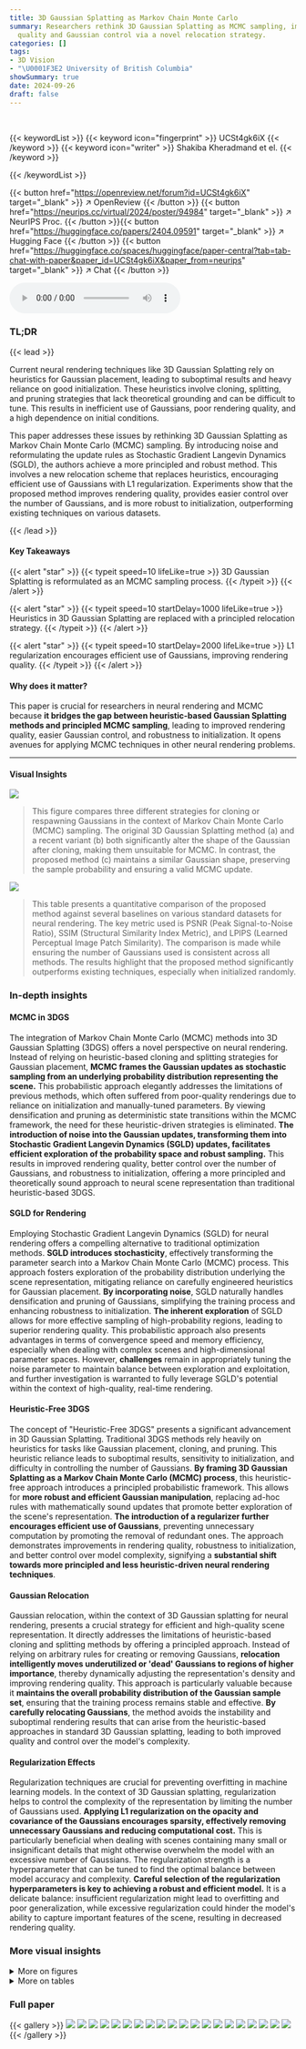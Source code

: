 ```yaml
---
title: 3D Gaussian Splatting as Markov Chain Monte Carlo
summary: Researchers rethink 3D Gaussian Splatting as MCMC sampling, improving rendering
  quality and Gaussian control via a novel relocation strategy.
categories: []
tags:
- 3D Vision
- "\U0001F3E2 University of British Columbia"
showSummary: true
date: 2024-09-26
draft: false
---
```


<br>

{{< keywordList >}}
{{< keyword icon="fingerprint" >}} UCSt4gk6iX {{< /keyword >}}
{{< keyword icon="writer" >}} Shakiba Kheradmand et el. {{< /keyword >}}
 
{{< /keywordList >}}

{{< button href="https://openreview.net/forum?id=UCSt4gk6iX" target="_blank" >}}
↗ OpenReview
{{< /button >}}
{{< button href="https://neurips.cc/virtual/2024/poster/94984" target="_blank" >}}
↗ NeurIPS Proc.
{{< /button >}}{{< button href="https://huggingface.co/papers/2404.09591" target="_blank" >}}
↗ Hugging Face
{{< /button >}}
{{< button href="https://huggingface.co/spaces/huggingface/paper-central?tab=tab-chat-with-paper&paper_id=UCSt4gk6iX&paper_from=neurips" target="_blank" >}}
↗ Chat
{{< /button >}}



<audio controls>
    <source src="https://ai-paper-reviewer.com/UCSt4gk6iX/podcast.wav" type="audio/wav">
    Your browser does not support the audio element.
</audio>


### TL;DR


{{< lead >}}

Current neural rendering techniques like 3D Gaussian Splatting rely on heuristics for Gaussian placement, leading to suboptimal results and heavy reliance on good initialization. These heuristics involve cloning, splitting, and pruning strategies that lack theoretical grounding and can be difficult to tune. This results in inefficient use of Gaussians, poor rendering quality, and a high dependence on initial conditions.

This paper addresses these issues by rethinking 3D Gaussian Splatting as Markov Chain Monte Carlo (MCMC) sampling.  By introducing noise and reformulating the update rules as Stochastic Gradient Langevin Dynamics (SGLD), the authors achieve a more principled and robust method. This involves a new relocation scheme that replaces heuristics,  encouraging efficient use of Gaussians with L1 regularization.  Experiments show that the proposed method improves rendering quality, provides easier control over the number of Gaussians, and is more robust to initialization, outperforming existing techniques on various datasets.

{{< /lead >}}


#### Key Takeaways

{{< alert "star" >}}
{{< typeit speed=10 lifeLike=true >}} 3D Gaussian Splatting is reformulated as an MCMC sampling process. {{< /typeit >}}
{{< /alert >}}

{{< alert "star" >}}
{{< typeit speed=10 startDelay=1000 lifeLike=true >}} Heuristics in 3D Gaussian Splatting are replaced with a principled relocation strategy. {{< /typeit >}}
{{< /alert >}}

{{< alert "star" >}}
{{< typeit speed=10 startDelay=2000 lifeLike=true >}} L1 regularization encourages efficient use of Gaussians, improving rendering quality. {{< /typeit >}}
{{< /alert >}}

#### Why does it matter?
This paper is crucial for researchers in neural rendering and MCMC because **it bridges the gap between heuristic-based Gaussian Splatting methods and principled MCMC sampling**, leading to improved rendering quality, easier Gaussian control, and robustness to initialization.  It opens avenues for applying MCMC techniques in other neural rendering problems.

------
#### Visual Insights



![](https://ai-paper-reviewer.com/UCSt4gk6iX/figures_4_1.jpg)

> This figure compares three different strategies for cloning or respawning Gaussians in the context of Markov Chain Monte Carlo (MCMC) sampling.  The original 3D Gaussian Splatting method (a) and a recent variant (b) both significantly alter the shape of the Gaussian after cloning, making them unsuitable for MCMC. In contrast, the proposed method (c) maintains a similar Gaussian shape, preserving the sample probability and ensuring a valid MCMC update.





![](https://ai-paper-reviewer.com/UCSt4gk6iX/tables_6_1.jpg)

> This table presents a quantitative comparison of the proposed method against several baselines on various standard datasets for neural rendering.  The key metric used is PSNR (Peak Signal-to-Noise Ratio), SSIM (Structural Similarity Index Metric), and LPIPS (Learned Perceptual Image Patch Similarity).  The comparison is made while ensuring the number of Gaussians used is consistent across all methods. The results highlight that the proposed method significantly outperforms existing techniques, especially when initialized randomly.





### In-depth insights


#### MCMC in 3DGS
The integration of Markov Chain Monte Carlo (MCMC) methods into 3D Gaussian Splatting (3DGS) offers a novel perspective on neural rendering.  Instead of relying on heuristic-based cloning and splitting strategies for Gaussian placement, **MCMC frames the Gaussian updates as stochastic sampling from an underlying probability distribution representing the scene.**  This probabilistic approach elegantly addresses the limitations of previous methods, which often suffered from poor-quality renderings due to reliance on initialization and manually-tuned parameters. By viewing densification and pruning as deterministic state transitions within the MCMC framework, the need for these heuristic-driven strategies is eliminated.  **The introduction of noise into the Gaussian updates, transforming them into Stochastic Gradient Langevin Dynamics (SGLD) updates, facilitates efficient exploration of the probability space and robust sampling.**  This results in improved rendering quality, better control over the number of Gaussians, and robustness to initialization, offering a more principled and theoretically sound approach to neural scene representation than traditional heuristic-based 3DGS.

#### SGLD for Rendering
Employing Stochastic Gradient Langevin Dynamics (SGLD) for neural rendering offers a compelling alternative to traditional optimization methods.  **SGLD introduces stochasticity**, effectively transforming the parameter search into a Markov Chain Monte Carlo (MCMC) process. This approach fosters exploration of the probability distribution underlying the scene representation, mitigating reliance on carefully engineered heuristics for Gaussian placement.  **By incorporating noise**, SGLD naturally handles densification and pruning of Gaussians, simplifying the training process and enhancing robustness to initialization.  **The inherent exploration** of SGLD allows for more effective sampling of high-probability regions, leading to superior rendering quality. This probabilistic approach also presents advantages in terms of convergence speed and memory efficiency, especially when dealing with complex scenes and high-dimensional parameter spaces. However, **challenges** remain in appropriately tuning the noise parameter to maintain balance between exploration and exploitation, and further investigation is warranted to fully leverage SGLD's potential within the context of high-quality, real-time rendering.

#### Heuristic-Free 3DGS
The concept of "Heuristic-Free 3DGS" presents a significant advancement in 3D Gaussian Splatting.  Traditional 3DGS methods rely heavily on heuristics for tasks like Gaussian placement, cloning, and pruning. This heuristic reliance leads to suboptimal results, sensitivity to initialization, and difficulty in controlling the number of Gaussians.  **By framing 3D Gaussian Splatting as a Markov Chain Monte Carlo (MCMC) process**, this heuristic-free approach introduces a principled probabilistic framework.  This allows for **more robust and efficient Gaussian manipulation**, replacing ad-hoc rules with mathematically sound updates that promote better exploration of the scene's representation.  **The introduction of a regularizer further encourages efficient use of Gaussians**, preventing unnecessary computation by promoting the removal of redundant ones.  The approach demonstrates improvements in rendering quality, robustness to initialization, and better control over model complexity, signifying a **substantial shift towards more principled and less heuristic-driven neural rendering techniques**.

#### Gaussian Relocation
Gaussian relocation, within the context of 3D Gaussian splatting for neural rendering, presents a crucial strategy for efficient and high-quality scene representation.  It directly addresses the limitations of heuristic-based cloning and splitting methods by offering a principled approach.  Instead of relying on arbitrary rules for creating or removing Gaussians, **relocation intelligently moves underutilized or 'dead' Gaussians to regions of higher importance**, thereby dynamically adjusting the representation's density and improving rendering quality.  This approach is particularly valuable because it **maintains the overall probability distribution of the Gaussian sample set**, ensuring that the training process remains stable and effective.  **By carefully relocating Gaussians**, the method avoids the instability and suboptimal rendering results that can arise from the heuristic-based approaches in standard 3D Gaussian splatting, leading to both improved quality and control over the model's complexity.

#### Regularization Effects
Regularization techniques are crucial for preventing overfitting in machine learning models.  In the context of 3D Gaussian splatting, regularization helps to control the complexity of the representation by limiting the number of Gaussians used.  **Applying L1 regularization on the opacity and covariance of the Gaussians encourages sparsity, effectively removing unnecessary Gaussians and reducing computational cost.** This is particularly beneficial when dealing with scenes containing many small or insignificant details that might otherwise overwhelm the model with an excessive number of Gaussians. The regularization strength is a hyperparameter that can be tuned to find the optimal balance between model accuracy and complexity.  **Careful selection of the regularization hyperparameters is key to achieving a robust and efficient model.**  It is a delicate balance: insufficient regularization might lead to overfitting and poor generalization, while excessive regularization could hinder the model's ability to capture important features of the scene, resulting in decreased rendering quality.


### More visual insights

<details>
<summary>More on figures
</summary>


![](https://ai-paper-reviewer.com/UCSt4gk6iX/figures_7_1.jpg)

> This figure shows a qualitative comparison of novel view rendering results between the original 3D Gaussian Splatting method and the proposed method.  The comparison is done using the same number of Gaussians for both methods and using two different initialization strategies (random and Structure from Motion (SfM)).  The figure highlights the superior detail and overall quality achieved by the proposed MCMC approach, particularly noticeable in close-ups of specific regions within the rendered images.


![](https://ai-paper-reviewer.com/UCSt4gk6iX/figures_7_2.jpg)

> This figure shows the PSNR (Peak Signal-to-Noise Ratio) performance of 3D Gaussian Splatting (3DGS) and the proposed method with varying numbers of Gaussians.  The results are averaged across multiple datasets (excluding NeRF Synthetic). It demonstrates the impact of the number of Gaussians on the rendering quality, comparing the performance of the baseline 3DGS method with random and SfM (Structure-from-Motion) initialization against the proposed MCMC approach using the same initializations.  The graph visually represents the improvement in PSNR achieved by the proposed method, especially with a limited budget of Gaussians.


![](https://ai-paper-reviewer.com/UCSt4gk6iX/figures_8_1.jpg)

> This figure shows qualitative comparison of novel view rendering results between the proposed method and the baseline method (3DGS [19]) on various scenes with the same number of Gaussians.  The proposed method demonstrates superior detail and reconstruction quality, highlighting the benefits of the MCMC framework and the removal of heuristic-based strategies.


</details>




<details>
<summary>More on tables
</summary>


![](https://ai-paper-reviewer.com/UCSt4gk6iX/tables_8_1.jpg)
> This table presents an ablation study, analyzing the impact of different components of the proposed method on the rendering quality using the MipNeRF 360 dataset. The experiment uses random initialization.  The columns show the results for the baseline 3DGS method,  the 3DGS method with the total loss function, the proposed method with the original loss function, the proposed method without noise, the proposed method with noise added to all parameters, and finally the full proposed method.

![](https://ai-paper-reviewer.com/UCSt4gk6iX/tables_8_2.jpg)
> This table presents an ablation study on the initialization strategies for 3D Gaussian Splatting.  It compares the performance (PSNR, SSIM, LPIPS) of the proposed method and the original 3DGS method when initialized with random point clouds versus point clouds from Structure-from-Motion (SfM).  The key finding is that the proposed method's performance is consistent regardless of the initialization type, while the original 3DGS method shows a significant performance difference between random and SfM initializations.

![](https://ai-paper-reviewer.com/UCSt4gk6iX/tables_9_1.jpg)
> This table compares the training time and PSNR (Peak Signal-to-Noise Ratio) of the proposed method with 3DGS [19] for different settings of the opacity regularizer (λo) and maximum number of Gaussians.  The results show that the proposed method achieves comparable or better PSNR with significantly reduced training time.

![](https://ai-paper-reviewer.com/UCSt4gk6iX/tables_14_1.jpg)
> This table presents a quantitative comparison of the proposed method against various baselines on multiple datasets using the same number of Gaussians.  It shows PSNR, SSIM, and LPIPS scores for each method and dataset, highlighting the best and second-best results.  The results demonstrate the superior performance of the proposed method, especially when compared to the random initialization of 3DGS [19].

</details>




### Full paper

{{< gallery >}}
<img src="https://ai-paper-reviewer.com/UCSt4gk6iX/1.png" class="grid-w50 md:grid-w33 xl:grid-w25" />
<img src="https://ai-paper-reviewer.com/UCSt4gk6iX/2.png" class="grid-w50 md:grid-w33 xl:grid-w25" />
<img src="https://ai-paper-reviewer.com/UCSt4gk6iX/3.png" class="grid-w50 md:grid-w33 xl:grid-w25" />
<img src="https://ai-paper-reviewer.com/UCSt4gk6iX/4.png" class="grid-w50 md:grid-w33 xl:grid-w25" />
<img src="https://ai-paper-reviewer.com/UCSt4gk6iX/5.png" class="grid-w50 md:grid-w33 xl:grid-w25" />
<img src="https://ai-paper-reviewer.com/UCSt4gk6iX/6.png" class="grid-w50 md:grid-w33 xl:grid-w25" />
<img src="https://ai-paper-reviewer.com/UCSt4gk6iX/7.png" class="grid-w50 md:grid-w33 xl:grid-w25" />
<img src="https://ai-paper-reviewer.com/UCSt4gk6iX/8.png" class="grid-w50 md:grid-w33 xl:grid-w25" />
<img src="https://ai-paper-reviewer.com/UCSt4gk6iX/9.png" class="grid-w50 md:grid-w33 xl:grid-w25" />
<img src="https://ai-paper-reviewer.com/UCSt4gk6iX/10.png" class="grid-w50 md:grid-w33 xl:grid-w25" />
<img src="https://ai-paper-reviewer.com/UCSt4gk6iX/11.png" class="grid-w50 md:grid-w33 xl:grid-w25" />
<img src="https://ai-paper-reviewer.com/UCSt4gk6iX/12.png" class="grid-w50 md:grid-w33 xl:grid-w25" />
<img src="https://ai-paper-reviewer.com/UCSt4gk6iX/13.png" class="grid-w50 md:grid-w33 xl:grid-w25" />
<img src="https://ai-paper-reviewer.com/UCSt4gk6iX/14.png" class="grid-w50 md:grid-w33 xl:grid-w25" />
<img src="https://ai-paper-reviewer.com/UCSt4gk6iX/15.png" class="grid-w50 md:grid-w33 xl:grid-w25" />
<img src="https://ai-paper-reviewer.com/UCSt4gk6iX/16.png" class="grid-w50 md:grid-w33 xl:grid-w25" />
<img src="https://ai-paper-reviewer.com/UCSt4gk6iX/17.png" class="grid-w50 md:grid-w33 xl:grid-w25" />
<img src="https://ai-paper-reviewer.com/UCSt4gk6iX/18.png" class="grid-w50 md:grid-w33 xl:grid-w25" />
<img src="https://ai-paper-reviewer.com/UCSt4gk6iX/19.png" class="grid-w50 md:grid-w33 xl:grid-w25" />
<img src="https://ai-paper-reviewer.com/UCSt4gk6iX/20.png" class="grid-w50 md:grid-w33 xl:grid-w25" />
{{< /gallery >}}
